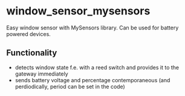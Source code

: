 # window_sensor_mysensors
Easy window sensor with MySensors library. Can be used for battery powered devices.

## Functionality
- detects window state f.e. with a reed switch and provides it to the gateway immediately
- sends battery voltage and percentage contemporaneous (and perdiodically, period can be set in the code)
